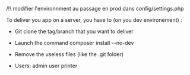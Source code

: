 /!\ modifier l'environnment au passage en prod dans config/settings.php

To deliver you app on a server, you have to (on you dev environement) :
* Git clone the tag/branch that you want to deliver
* Launch the command composer install --no-dev
* Remove the useless files (like the .git folder)
	

* Users:
admin
user
printer
